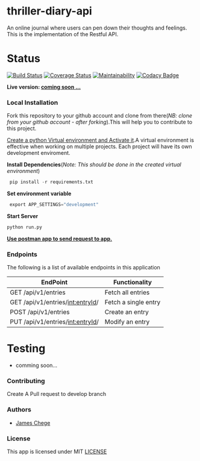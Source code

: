 # thriller-diary-api

An online journal where users can pen down their thoughts and feelings. This is the implementation of the Restful API.

# Status
[![Build Status](https://travis-ci.org/james-chege/thriller-diary-api.svg?branch=master)](https://travis-ci.org/james-chege/thriller-diary-api) [![Coverage Status](https://coveralls.io/repos/github/james-chege/thriller-diary-api/badge.svg?branch=master)](https://coveralls.io/github/james-chege/thriller-diary-api?branch=master) [![Maintainability](https://api.codeclimate.com/v1/badges/dcd92dcc85e867b53119/maintainability)](https://codeclimate.com/github/james-chege/thriller-diary-api/maintainability) [![Codacy Badge](https://api.codacy.com/project/badge/Grade/bc05f653d4b3470b84a41ca252d68cbd)](https://www.codacy.com/app/james-chege/thriller-diary?utm_source=github.com&amp;utm_medium=referral&amp;utm_content=james-chege/thriller-diary&amp;utm_campaign=Badge_Grade)

__Live version: [coming soon ...]()__

### Local Installation

Fork this repository to your github account and clone from there(_NB: clone from your github account - after forking_).This will help you to contribute to this project.

[Create a python Virtual environment and Activate it](https://virtualenv.pypa.io/en/stable/).A virtual environment is effective when working on multiple projects. Each project will have its own development enviroment.

__Install Dependencies__(_Note: This should be done in the created virtual environment_)
```py
 pip install -r requirements.txt
```
__Set environment variable__
```py
 export APP_SETTINGS="development"
```

__Start Server__
```py
python run.py
```

[__Use postman app to send request to app.__](https://www.getpostman.com/)
### Endpoints

The following is a list of available endpoints in this application

|EndPoint               | Functionality|
| ------------------------------------ | ------------------------ |
|GET /api/v1/entries                |Fetch all entries|
|GET /api/v1/entries/<int:entryId>/     |Fetch a single entry|
|POST /api/v1/entries               |Create an entry|
|PUT /api/v1/entries/<int:entryId>/ |Modify an entry|

# Testing
- comming soon...

### Contributing
Create A Pull request to develop branch

### Authors
* [James Chege](https://www.github.com/james-chege)

### License

This app is licensed under MIT [LICENSE](LICENSE)

